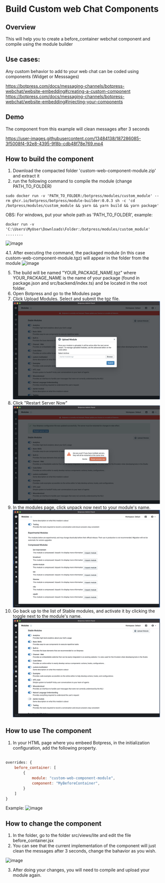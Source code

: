 # Build Custom web Chat Components

## Overview
This will help you to create a before_container webchat component and compile using the module builder

## Use cases:
Any custom behavior to add to your web chat can be coded using components (Widget or Messsages)


https://botpress.com/docs/messaging-channels/botpress-webchat/website-embedding#creating-a-custom-component
https://botpress.com/docs/messaging-channels/botpress-webchat/website-embedding#injecting-your-components

## Demo

The component from this example will clean messages after 3 seconds



https://user-images.githubusercontent.com/13484138/187286085-3f5008f4-92e8-4395-9f8b-cdb48f78e769.mp4



## How to build the component
1. Download the compacted folder 'custom-web-component-module.zip' and extract it
2. run the following command to compile the module (change PATH_TO_FOLDER)
```
sudo docker run -v 'PATH_TO_FOLDER:/botpress/modules/custom_module' --rm ghcr.io/botpress/botpress/module-builder:0.0.3 sh -c 'cd /botpress/modules/custom_module && yarn && yarn build && yarn package'
```
OBS: For windows, put your whole path as 'PATH_TO_FOLDER', example: 

```
docker run -v 'C:\Users\MyUser\Downloads\Folder:/botpress/modules/custom_module' ........
```

![image](https://user-images.githubusercontent.com/13484138/174085596-2b0b1c74-8f91-4bb9-999a-2380107bac90.png)

4.1. After executing the command, the packaged module (in this case custom-web-component-module.tgz) will appear in the folder from the module
![image](https://user-images.githubusercontent.com/13484138/174085152-4672e159-2b82-419a-b33f-ad72f7a7cf7a.png)

5. The build will be named "YOUR_PACKAGE_NAME.tgz" where YOUR_PACKAGE_NAME is the name of your package (found in package.json and src/backend/index.ts) and be located in the root folder. 
6. Open Botpress and go to the Modules page
7. Click Upload Modules. Select and submit the tgz file.![](1.png)
8. Click "Restart Server Now"![](2.png)
9. In the modules page, click unpack now next to your module's name.![](3.png)
10. Go back up to the list of Stable modules, and activate it by clicking the toggle next to the module's name.![](4.png)

## How to use The component

1. In your HTML page where you embeed Botpress, in the initialization configuration, add the following property.

````javascript

overrides: {
    before_container: [
        {
            module: "custom-web-component-module",
            component: "MyBeforeContainer",
        }
    ]
}

````

Example:
![image](https://user-images.githubusercontent.com/13484138/187283967-5a93dec0-9330-4514-8728-c24071c3f0ea.png)

## How to change the component

1. In the folder, go to the folder src/views/lite and edit the file before_container.jsx
2. You can see that the current implementation of the component will just clean the messages after 3 seconds, change the bahavior as you wish.

![image](https://user-images.githubusercontent.com/13484138/187284396-15308b39-1e33-4e38-92fe-4e171ade2f64.png)

3. After doing your changes, you will need to compile and upload your module again.
